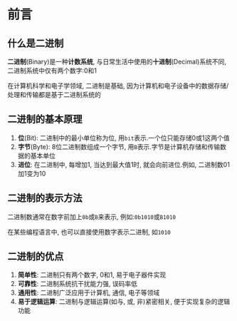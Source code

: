 # 前言

## 什么是二进制

**二进制**(Binary)是一种**计数系统**, 与日常生活中使用的**十进制**(Decimal)系统不同, 二进制系统中仅有两个数字:0和1

在计算机科学和电子学领域, 二进制是基础, 因为计算机和电子设备中的数据存储/处理和传输都是基于二进制系统的

## 二进制的基本原理

1. **位**(Bit): 二进制中的最小单位称为位, 用`bit`表示.一个位只能存储0或1这两个值
2. **字节**(Byte): 8位二进制数组成一个字节, 用`B`表示.字节是计算机存储和传输数据的基本单位
3. **进位**: 在二进制中, 每增加1, 当达到最大值1时, 就会向前进位.例如, 二进制数01加1变为10

## 二进制的表示方法

二进制数通常在数字前加上`0b`或`B`来表示, 例如:`0b1010`或`B1010`

在某些编程语言中, 也可以直接使用数字表示二进制, 如`1010`

## 二进制的优点

1. **简单性**: 二进制只有两个数字, 0和1, 易于电子器件实现
2. **可靠性**: 二进制系统抗干扰能力强, 误码率低
3. **通用性**: 二进制广泛应用于计算机, 通信, 电子等领域
4. **易于逻辑运算**: 二进制与逻辑运算(如与, 或, 非)紧密相关, 便于实现复杂的逻辑功能
